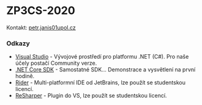 # ZP3CS-2020
Kontakt: [petr.janis01upol.cz](mailto:petr.janis01upol.cz)

### Odkazy
* [Visual Studio] - Vývojové prostředí pro platformu .NET (C#). Pro naše účely postačí Community verze.
* [.NET Core SDK] - Samostatné SDK... Demonstrace a vysvětlení na první hodině.
* [Rider] - Multi-platformní IDE od JetBrains, lze použít se studentskou licencí.
* [ReSharper] - Plugin do VS, lze použít se studentskou licencí.

[Visual Studio]: <https://visualstudio.microsoft.com/cs/>
[.NET Core SDK]: <https://dotnet.microsoft.com/download>
[Rider]: <https://www.jetbrains.com/rider/>
[ReSharper]: <https://www.jetbrains.com/resharper/>